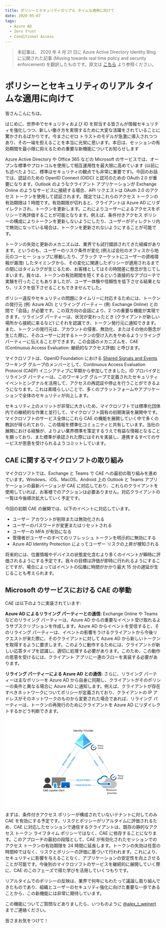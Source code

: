 ```yaml
---
title: ポリシーとセキュリティのリアル タイムな適用に向けて
date: 2020-05-07
tags:
  - Azure AD
  - Zero Trust
  - Conditional Access
---
```


> 本記事は、 2020 年 4 月 21 日に Azure Active Directory Identity Blog に公開された記事 (Moving towards real time policy and security enforcement) を翻訳したものです。原文は [こちら](https://techcommunity.microsoft.com/t5/azure-active-directory-identity/moving-towards-real-time-policy-and-security-enforcement/ba-p/1276933) より参照ください。

# ポリシーとセキュリティのリアル タイムな適用に向けて

皆さんこんにちは。

はじめに、世界中でセキュリティおよび ID を担当する皆さんが情報セキュリティを強化しつつ、新しい働き方を実現するために大変な活躍をされていることに驚かされるばかりです。今まさにゼロ トラストのモデルが急激に導入されつつあり、その一端を担えることを本当に光栄に思います。本日は、セッションの有効期間を最小限に抑えるための重要な新機能についてお知らせします

Azure Active Directory や Office 365 などの Microsoft のサービスでは、オープンな標準やプロトコルを使用して相互運用性を最大限に高めています (以前にも述べたように、標準はセキュリティの観点でも非常に重要です)。今回のお話では、認証のための OpenID Connect (OIDC) と認可のための OAuth 2.0 が重要になります。Outlook のようなクライアント アプリケーションが Exchange Online のようなサービスに接続する場合、API リクエストは OAuth 2.0 のアクセス トークンを使用して認証されます。既定ではこれらのアクセス トークンの有効期限は 1 時間です。有効期限が切れると、クライアントは Azure AD にリダイレクトされ、トークンを更新します。これによりユーザーによるアクセスをポリシーで再評価することが可能となります。例えば、条件付きアクセス ポリシーの構成によりトークンを更新しないようにしたり、ユーザーがディレクトリ内で無効になっている場合は、トークンを更新されないようにすることが可能です。

トークンの失効と更新のメカニズムは、業界でも試行錯誤されてきた経緯があります。というのも、ユーザーのリスク条件が変化 (例えば会社のオフィスから地元のコーヒー ショップに移動したり、ブラック マーケットにユーザーの資格情報が漏洩) したタイミングから、その変化に関連したポリシーが適用されるまでの間にはタイムラグが生じるため、お客様としてはその時間差に懸念が生じてしまいます。我々は、トークンの有効期間を短くするという直接的なアプローチで実験を行ったこともありましたが、ユーザー体験や信頼性を低下させる結果となり、リスクを低下させることもできませんでした。

ポリシー違反やセキュリティの問題にタイムリーに対応するためには、トークンの発行元 (例: Azure AD) とリライング パーティー (例: Exchange Online) との間で「会話」が必要です。この双方向の会話により、2 つの重要な機能が実現できます。リライング パーティーは、状況が変わったとき (クライアントが新しい場所から接続に来るなど) にそれを認識でき、トークン発行元に通知できます。また、トークンの発行元は、アカウントの侵害、無効化、またはその他の懸念が生じた際に、そのユーザーに対するトークンの受け入れをやめるようリライング パーティーに伝えることができます。この会話のメカニズムを、CAE (Continuous Access Evaluation: 継続的なアクセス評価) と呼びます。

マイクロソフトは、OpenID Foundation における [Shared Signals and Events](https://openid.net/wg/sse/) ワーキング グループのメンバーとして、Continuous Access Evaluation Protocol (CAEP) イニシアティブに早期から参加してきました。ID プロバイダとリライング パーティーは、このワーキング グループで定義されたセキュリティ イベントとシグナルを活用して、アクセスの再認証や停止を行うことができるようになります。これは素晴らしいことで、多くのプラットフォームやアプリケーションで全体のセキュリティが向上します。

セキュリティ上のメリットが非常に大きいため、マイクロソフトでは標準化団体内での継続的な作業と並行して、マイクロソフト固有の初期実装を展開中です。マイクロソフトのサービス全体にこれら CAE の機能を展開していく中で多くの教訓が得られており、この情報を標準化コミュニティと共有しています。当社の展開における経験が、よりよい業界標準を策定するうえで有益な情報となることを願っており、また標準が承認された際にはそれを実装し、連携するすべてのサービスが恩恵を受けられるようコミットしています。

## CAE に関するマイクロソフトの取り組み

マイクロソフトでは、Exchange と Teams で CAE への最初の取り組みを進めています。Windows、iOS、MacOS、Android 上の Outlook と Teams アプリケーションの最新バージョンが CAE に対応しており、これらのクライアントを使用していれば、お客様でのアクションは必要ありません。対応クライアントの一覧は今後順次拡大していく予定です。

今回の初期 CAE の展開では、以下のイベントに対応しています。

- ユーザー アカウントが削除または無効化される
- ユーザーのパスワードが変更またはリセットされる
- ユーザーの MFA が有効になる
- 管理者がユーザーのすべてのリフレッシュ トークンを明示的に無効にする
- Azure AD Identity Protection によってユーザー リスクの上昇が検知される

将来的には、位置情報やデバイスの状態変化含むより多くのイベントが瞬時に評価されるようにする予定です。我々の目標は評価が即時に行われるようにすることですが、場合によってはイベントの伝播に時間がかかり最大 15 分の遅延が生じることも考えられます。

## Microsoft のサービスにおける CAE の挙動

CAE は以下のように実装されています:

**Azure AD によるリライング パーティーとの通信:** Exchange Online や Teams などのリライング パーティーは、Azure AD からの重要なイベント受け取れるようサブスクリプションを作成します。Azure AD からイベントを受信すると、そのリライング パーティーは、イベントの影響をうけるクライアントから今後リクエストが来た際に、そのクライアントに対して Azure AD から新しいトークンを取得するように要求します。このように動作するためには、クライアントが新しい応答タイプを認識し、適切に処理する必要があります。このため、この動作の恩恵を受けるには、クライアント アプリに一連のフローを実装する必要があります。

**リライング パーティーによる Azure AD との通信:** さらに、リライング パーティーは主なポリシーを Azure AD から自身に同期し、クライアントがそのポリシーの条件と異なる場合に Azure AD に通知します。例えば、クライアントが存在すべきネットワークについてポリシーが定義されており、クライアントの IP アドレスがそのネットワークのものから変更された場合であれば、リライング パーティーは、トークンの再発行のためにクライアントを Azure AD にリダイレクトするかどう判断できます。

![](./moving-towards-real-time-policy-and-security-enforcement/CAE_Graphic.png)

まずは、条件付きアクセス ポリシーが構成されていないテナントに対してのみ CAE を有効にする予定です。リスクとポリシーがリアルタイムに評価されるため、CAE に対応したセッションで通信するクライアントは、既存の静的なアクセス トークン ライフタイム ポリシーではなく、CAE に依存することになります。このアプローチの最初の段階として、CAE が有効化されたセッションでのアクセス トークンの有効期限を 24 時間に延長します。トークンの失効は任意の時間枠ではなく、リスクとポリシーの評価に基づいて行われます。これにより、セキュリティに影響を与えることなく、アプリケーションの安定性を向上させることが可能です。今後別のマイクロソフトのサービスを継続的に展開していく際に、CAE のこのフェーズで得た学びを活用していくつもりです。

リアルタイムでのポリシーの反映は、業界で何年にもわたって議論し取り組んできたものであり、組織とユーザーのセキュリティ強化に向けた重要な一歩であることから、この新機能には非常に期待しています。

この機能についてご質問などありましたら、いつものように [@alex_t_weinert](http://twitter.com/alex_t_weinert) までご連絡ください。

皆さまお気をつけて！
